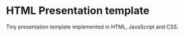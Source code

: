 HTML Presentation template
==========================

Tiny presentation template implemented in HTML, JavaScript and CSS.
